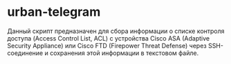 # urban-telegram
Данный скрипт предназначен для сбора информации о списке контроля доступа (Access Control List, ACL) с устройства Cisco ASA (Adaptive Security Appliance) или Cisco FTD (Firepower Threat Defense) через SSH-соединение и сохранения этой информации в текстовом файле.
